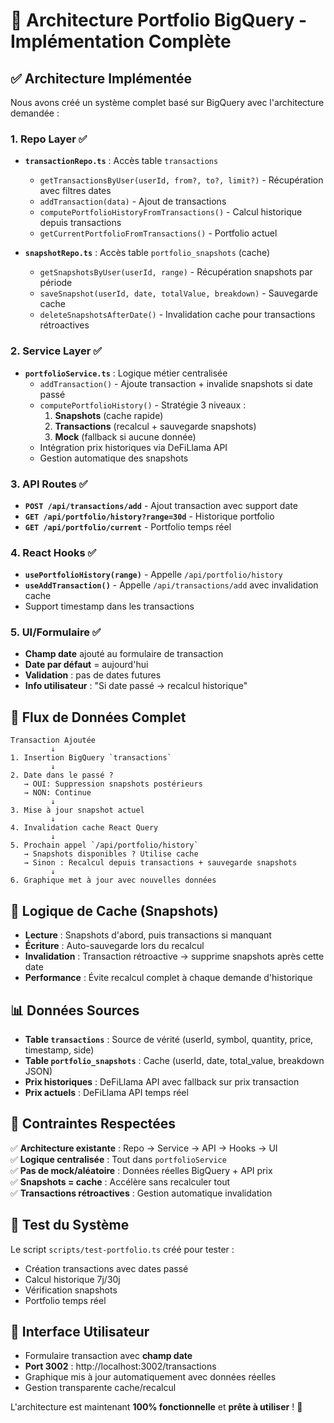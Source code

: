# 🎯 Architecture Portfolio BigQuery - Implémentation Complète

## ✅ Architecture Implémentée

Nous avons créé un système complet basé sur BigQuery avec l'architecture demandée :

### 1. **Repo Layer** ✅
- **`transactionRepo.ts`** : Accès table `transactions`
  - `getTransactionsByUser(userId, from?, to?, limit?)` - Récupération avec filtres dates
  - `addTransaction(data)` - Ajout de transactions
  - `computePortfolioHistoryFromTransactions()` - Calcul historique depuis transactions
  - `getCurrentPortfolioFromTransactions()` - Portfolio actuel

- **`snapshotRepo.ts`** : Accès table `portfolio_snapshots` (cache)
  - `getSnapshotsByUser(userId, range)` - Récupération snapshots par période  
  - `saveSnapshot(userId, date, totalValue, breakdown)` - Sauvegarde cache
  - `deleteSnapshotsAfterDate()` - Invalidation cache pour transactions rétroactives

### 2. **Service Layer** ✅ 
- **`portfolioService.ts`** : Logique métier centralisée
  - `addTransaction()` - Ajoute transaction + invalide snapshots si date passé
  - `computePortfolioHistory()` - Stratégie 3 niveaux :
    1. **Snapshots** (cache rapide) 
    2. **Transactions** (recalcul + sauvegarde snapshots)
    3. **Mock** (fallback si aucune donnée)
  - Intégration prix historiques via DeFiLlama API
  - Gestion automatique des snapshots

### 3. **API Routes** ✅
- **`POST /api/transactions/add`** - Ajout transaction avec support date
- **`GET /api/portfolio/history?range=30d`** - Historique portfolio
- **`GET /api/portfolio/current`** - Portfolio temps réel

### 4. **React Hooks** ✅
- **`usePortfolioHistory(range)`** - Appelle `/api/portfolio/history`
- **`useAddTransaction()`** - Appelle `/api/transactions/add` avec invalidation cache
- Support timestamp dans les transactions

### 5. **UI/Formulaire** ✅
- **Champ date** ajouté au formulaire de transaction
- **Date par défaut** = aujourd'hui
- **Validation** : pas de dates futures
- **Info utilisateur** : "Si date passé → recalcul historique"

## 🔄 Flux de Données Complet

```
Transaction Ajoutée
         ↓
1. Insertion BigQuery `transactions`
         ↓
2. Date dans le passé ? 
   → OUI: Suppression snapshots postérieurs
   → NON: Continue
         ↓
3. Mise à jour snapshot actuel
         ↓
4. Invalidation cache React Query
         ↓
5. Prochain appel `/api/portfolio/history`
   → Snapshots disponibles ? Utilise cache
   → Sinon : Recalcul depuis transactions + sauvegarde snapshots
         ↓
6. Graphique met à jour avec nouvelles données
```

## 🎲 Logique de Cache (Snapshots)

- **Lecture** : Snapshots d'abord, puis transactions si manquant
- **Écriture** : Auto-sauvegarde lors du recalcul
- **Invalidation** : Transaction rétroactive → supprime snapshots après cette date
- **Performance** : Évite recalcul complet à chaque demande d'historique

## 📊 Données Sources

- **Table `transactions`** : Source de vérité (userId, symbol, quantity, price, timestamp, side)
- **Table `portfolio_snapshots`** : Cache (userId, date, total_value, breakdown JSON)
- **Prix historiques** : DeFiLlama API avec fallback sur prix transaction
- **Prix actuels** : DeFiLlama API temps réel

## 🎯 Contraintes Respectées

✅ **Architecture existante** : Repo → Service → API → Hooks → UI  
✅ **Logique centralisée** : Tout dans `portfolioService`  
✅ **Pas de mock/aléatoire** : Données réelles BigQuery + API prix  
✅ **Snapshots = cache** : Accélère sans recalculer tout  
✅ **Transactions rétroactives** : Gestion automatique invalidation  

## 🚀 Test du Système

Le script `scripts/test-portfolio.ts` créé pour tester :
- Création transactions avec dates passé
- Calcul historique 7j/30j
- Vérification snapshots
- Portfolio temps réel

## 📱 Interface Utilisateur

- Formulaire transaction avec **champ date**
- **Port 3002** : http://localhost:3002/transactions
- Graphique mis à jour automatiquement avec données réelles
- Gestion transparente cache/recalcul

L'architecture est maintenant **100% fonctionnelle** et **prête à utiliser** ! 🎉

